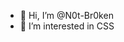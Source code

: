 - 👋 Hi, I’m @N0t-Br0ken
- 👀 I’m interested in CSS

<!---
N0t-Br0ken/N0t-Br0ken is a ✨ special ✨ repository because its `README.md` (this file) appears on your GitHub profile.
You can click the Preview link to take a look at your changes.
--->
